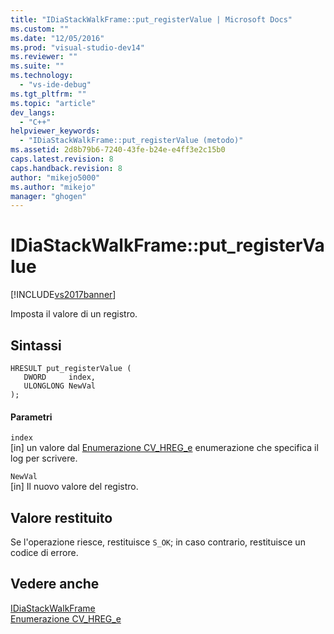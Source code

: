 ```yaml
---
title: "IDiaStackWalkFrame::put_registerValue | Microsoft Docs"
ms.custom: ""
ms.date: "12/05/2016"
ms.prod: "visual-studio-dev14"
ms.reviewer: ""
ms.suite: ""
ms.technology: 
  - "vs-ide-debug"
ms.tgt_pltfrm: ""
ms.topic: "article"
dev_langs: 
  - "C++"
helpviewer_keywords: 
  - "IDiaStackWalkFrame::put_registerValue (metodo)"
ms.assetid: 2d8b79b6-7240-43fe-b24e-e4ff3e2c15b0
caps.latest.revision: 8
caps.handback.revision: 8
author: "mikejo5000"
ms.author: "mikejo"
manager: "ghogen"
---
```

# IDiaStackWalkFrame::put_registerValue
[!INCLUDE[vs2017banner](../../code-quality/includes/vs2017banner.md)]

Imposta il valore di un registro.  
  
## Sintassi  
  
```cpp#  
HRESULT put_registerValue (   
   DWORD     index,  
   ULONGLONG NewVal  
);  
```  
  
#### Parametri  
 `index`  
 \[in\]  un valore dal [Enumerazione CV\_HREG\_e](../../debugger/debug-interface-access/cv-hreg-e.md) enumerazione che specifica il log per scrivere.  
  
 `NewVal`  
 \[in\]  Il nuovo valore del registro.  
  
## Valore restituito  
 Se l'operazione riesce, restituisce `S_OK`; in caso contrario, restituisce un codice di errore.  
  
## Vedere anche  
 [IDiaStackWalkFrame](../../debugger/debug-interface-access/idiastackwalkframe.md)   
 [Enumerazione CV\_HREG\_e](../../debugger/debug-interface-access/cv-hreg-e.md)